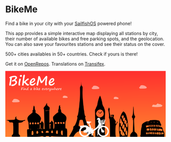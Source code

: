 BikeMe
======

Find a bike in your city with your [SailfishOS](https://sailfishos.org/) powered phone!

This app provides a simple interactive map displaying all stations by city,
their number of available bikes and free parking spots, and the geolocation.
You can also save your favourites stations and see their status on the cover.

500+ cities availables in 50+ countries. Check if yours is there!

Get it on [OpenRepos](https://openrepos.net/content/sthocs/bikeme). 
Translations on [Transifex](https://www.transifex.com/sthocs/harbour-bikeme).

![BikeMe banner](images/banner.png)
